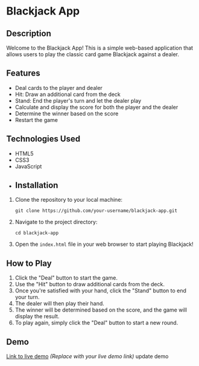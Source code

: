 # Blackjack App

## Description

Welcome to the Blackjack App! This is a simple web-based application that allows users to play the classic card game Blackjack against a dealer.

## Features

- Deal cards to the player and dealer
- Hit: Draw an additional card from the deck
- Stand: End the player's turn and let the dealer play
- Calculate and display the score for both the player and the dealer
- Determine the winner based on the score
- Restart the game

## Technologies Used

- HTML5
- CSS3
- JavaScript
- ## Installation
1. Clone the repository to your local machine:
    ```
    git clone https://github.com/your-username/blackjack-app.git
    ```
2. Navigate to the project directory:
    ```
    cd blackjack-app
    ```
3. Open the `index.html` file in your web browser to start playing Blackjack!

## How to Play

1. Click the "Deal" button to start the game.
2. Use the "Hit" button to draw additional cards from the deck.
3. Once you're satisfied with your hand, click the "Stand" button to end your turn.
4. The dealer will then play their hand.
5. The winner will be determined based on the score, and the game will display the result.
6. To play again, simply click the "Deal" button to start a new round.

## Demo

[Link to live demo](#) _(Replace with your live demo link)_
update demo
